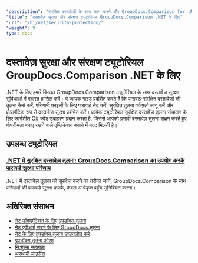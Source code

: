 ```yaml
---
"description": "संरक्षित दस्तावेजों के साथ काम करने और GroupDocs.Comparison for .NET के साथ तुलना परिणामों में सुरक्षा को लागू करने के लिए चरण-दर-चरण ट्यूटोरियल।"
"title": "दस्तावेज़ सुरक्षा और संरक्षण ट्यूटोरियल GroupDocs.Comparison .NET के लिए"
"url": "/hi/net/security-protection/"
"weight": 9
type: docs
---
```

# दस्तावेज़ सुरक्षा और संरक्षण ट्यूटोरियल GroupDocs.Comparison .NET के लिए

.NET के लिए हमारे विस्तृत GroupDocs.Comparison ट्यूटोरियल के साथ दस्तावेज़ सुरक्षा सुविधाओं में महारत हासिल करें। ये व्यापक गाइड प्रदर्शित करते हैं कि पासवर्ड-संरक्षित दस्तावेज़ों की तुलना कैसे करें, परिणामी फ़ाइलों के लिए पासवर्ड सेट करें, सुरक्षित तुलना वर्कफ़्लो लागू करें और प्रोग्रामेटिक रूप से दस्तावेज़ सुरक्षा प्रबंधित करें। प्रत्येक ट्यूटोरियल सुरक्षित दस्तावेज़ तुलना संचालन के लिए कार्यशील C# कोड उदाहरण प्रदान करता है, जिससे आपको प्रभावी दस्तावेज़ तुलना सक्षम करते हुए गोपनीयता बनाए रखने वाले एप्लिकेशन बनाने में मदद मिलती है।

## उपलब्ध ट्यूटोरियल

### [.NET में सुरक्षित दस्तावेज़ तुलना: GroupDocs.Comparison का उपयोग करके पासवर्ड सुरक्षा परिणाम](./secure-net-document-comparisons-password-protection/)
.NET में दस्तावेज़ तुलना को सुरक्षित करने का तरीका जानें, GroupDocs.Comparison के साथ परिणामों की पासवर्ड सुरक्षा करके, केवल अधिकृत पहुँच सुनिश्चित करना।

## अतिरिक्त संसाधन

- [नेट डॉक्यूमेंटेशन के लिए ग्रुपडॉक्स.तुलना](https://docs.groupdocs.com/comparison/net/)
- [नेट एपीआई संदर्भ के लिए GroupDocs.तुलना](https://reference.groupdocs.com/comparison/net/)
- [नेट के लिए ग्रुपडॉक्स.तुलना डाउनलोड करें](https://releases.groupdocs.com/comparison/net/)
- [ग्रुपडॉक्स.तुलना फोरम](https://forum.groupdocs.com/c/comparison)
- [निःशुल्क सहायता](https://forum.groupdocs.com/)
- [अस्थायी लाइसेंस](https://purchase.groupdocs.com/temporary-license/)